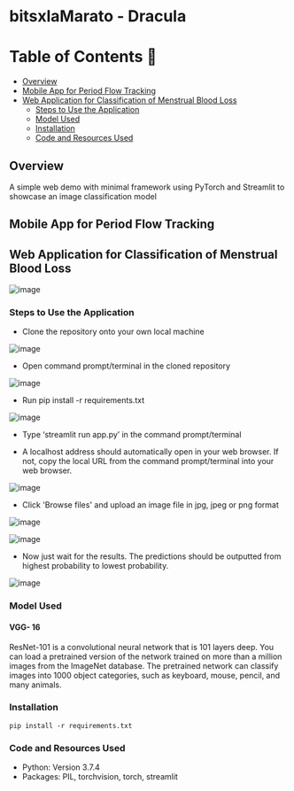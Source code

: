 # bitsxlaMarato - Dracula

Table of Contents :bookmark_tabs:
=================
- [Overview](#overview)
- [Mobile App for Period Flow Tracking]()
- [Web Application for Classification of Menstrual Blood Loss]()
  - [Steps to Use the Application](#steps-to-Use-the-application)
  - [Model Used](#model-used)
  - [Installation](#installation)
  - [Code and Resources Used](#code-and-resources-used)


## Overview
A simple web demo with minimal framework using PyTorch and Streamlit to showcase an image classification model

## Mobile App for Period Flow Tracking

## Web Application for Classification of Menstrual Blood Loss 
![image](https://user-images.githubusercontent.com/45563371/102043522-97f85d00-3e0f-11eb-924e-e98b46fa074a.png)

### Steps to Use the Application
- Clone the repository onto your own local machine

![image](https://user-images.githubusercontent.com/45563371/102073488-58953500-3e3e-11eb-9581-e16823f808fd.png)

- Open command prompt/terminal in the cloned repository

![image](https://user-images.githubusercontent.com/45563371/102073585-7b274e00-3e3e-11eb-8656-a67df96b995a.png)

- Run pip install -r requirements.txt

![image](https://user-images.githubusercontent.com/45563371/102073729-af9b0a00-3e3e-11eb-95f4-d02d01b6fa76.png)

- Type ‘streamlit run app.py’ in the command prompt/terminal

- A localhost address should automatically open in your web browser. If not, copy the local URL from the command prompt/terminal into your web browser.

![image](https://user-images.githubusercontent.com/45563371/102073842-dbb68b00-3e3e-11eb-8e7e-0f67e0021b38.png)

- Click 'Browse files' and upload an image file in jpg, jpeg or png format

![image](https://user-images.githubusercontent.com/45563371/102073949-056fb200-3e3f-11eb-9017-27bf13d3e88d.png)

![image](https://user-images.githubusercontent.com/45563371/102074070-289a6180-3e3f-11eb-8876-75ea60068ff2.png)

- Now just wait for the results. The predictions should be outputted from highest probability to lowest probability.

![image](https://user-images.githubusercontent.com/45563371/102074131-44056c80-3e3f-11eb-8d7d-093e6a5eed1d.png)

### Model Used
#### VGG- 16
ResNet-101 is a convolutional neural network that is 101 layers deep. You can load a pretrained version of the network trained on more than a million images from the ImageNet database. The pretrained network can classify images into 1000 object categories, such as keyboard, mouse, pencil, and many animals.

### Installation
```
pip install -r requirements.txt
```

### Code and Resources Used
- Python: Version 3.7.4
- Packages: PIL, torchvision, torch, streamlit

